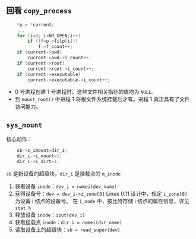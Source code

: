 ## 回看 `copy_process`

```c
    *p = *current;
    ...
	for (i=0; i<NR_OPEN;i++)
		if ((f=p->filp[i]))
			f->f_count++;
	if (current->pwd)
		current->pwd->i_count++;
	if (current->root)
		current->root->i_count++;
	if (current->executable)
		current->executable->i_count++;
```

- 0 号进程创建 1 号进程时，这些文件相关指针的值均为 `NULL`。
- 到 `mount_root()` 中进程 1 将根文件系统挂载后才有。进程 1 真正具有了文件访问能力。

## `sys_mount`

核心动作：

```c
	sb->s_imount=dir_i;
	dir_i->i_mount=1;
	dir_i->i_dirt=1;
```

`sb` 是新设备的超级块，`dir_i` 是挂载点的 `m_inode`

1. 获取设备 `inode`：`dev_i = namei(dev_name)`
2. 获得设备号：`dev = dev_i->i_zone[0]`
  Linux 0.11 设计中，规定 `i_zone[0]` 为设备 i 结点的设备号。
  在 `i_mode` 中，按比特存储 i 结点的属性信息，详见 `stat.h`
3. 释放设备 `inode`：`iput(dev_i)`
4. 获取挂载点 `inode`：`dir_i = namei(dir_name)`
5. 读取设备上的超级块：`sb = read_super(dev)`
